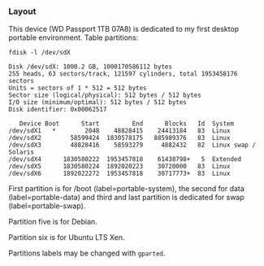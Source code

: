 
### Layout

This device (WD Passport 1TB 07A8) is dedicated to my first desktop
portable environment. Table partitions:

    fdisk -l /dev/sdX

    Disk /dev/sdX: 1000.2 GB, 1000170586112 bytes
    255 heads, 63 sectors/track, 121597 cylinders, total 1953458176 sectors
    Units = sectors of 1 * 512 = 512 bytes
    Sector size (logical/physical): 512 bytes / 512 bytes
    I/O size (minimum/optimal): 512 bytes / 512 bytes
    Disk identifier: 0x00062517
    
       Device Boot      Start         End      Blocks   Id  System
    /dev/sdX1   *        2048    48828415    24413184   83  Linux
    /dev/sdX2        58599424  1830578175   885989376   83  Linux
    /dev/sdX3        48828416    58593279     4882432   82  Linux swap / Solaris
    /dev/sdX4      1830580222  1953457818    61438798+   5  Extended
    /dev/sdX5      1830580224  1892020223    30720000   83  Linux
    /dev/sdX6      1892022272  1953457818    30717773+  83  Linux 

First partition is for /boot (label=portable-system), the second for
data (label=portable-data) and third and last partition is dedicated
for swap (label=portable-swap).

Partition five is for Debian.

Partition six is for Ubuntu LTS Xen.


Partitions labels may be changed with `gparted`.

